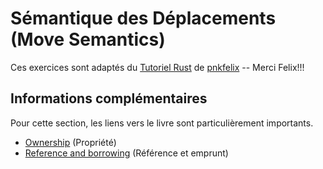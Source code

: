 # Sémantique des Déplacements (Move Semantics)

Ces exercices sont adaptés du [Tutoriel Rust](https://pnkfelix.github.io/rust-examples-icfp2014/) de [pnkfelix](https://github.com/pnkfelix) -- Merci Felix!!!

## Informations complémentaires

Pour cette section, les liens vers le livre sont particulièrement importants.

- [Ownership](https://jimskapt.github.io/rust-book-fr/ch04-01-what-is-ownership.html) (Propriété)
- [Reference and borrowing](https://jimskapt.github.io/rust-book-fr/ch04-02-references-and-borrowing.html) (Référence et emprunt)
